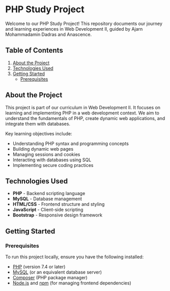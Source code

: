 # PHP Study Project

Welcome to our PHP Study Project! This repository documents our journey and learning experiences in Web Development II, guided by Ajarn Mohammadamin Dadras and Anascence.

## Table of Contents

1. [About the Project](#about-the-project)
2. [Technologies Used](#technologies-used)
3. [Getting Started](#getting-started)
   - [Prerequisites](#prerequisites)

## About the Project

This project is part of our curriculum in Web Development II. It focuses on learning and implementing PHP in a web development context. We aim to understand the fundamentals of PHP, create dynamic web applications, and integrate them with databases.

Key learning objectives include:
- Understanding PHP syntax and programming concepts
- Building dynamic web pages
- Managing sessions and cookies
- Interacting with databases using SQL
- Implementing secure coding practices

## Technologies Used

- **PHP** - Backend scripting language
- **MySQL** - Database management
- **HTML/CSS** - Frontend structure and styling
- **JavaScript** - Client-side scripting
- **Bootstrap** - Responsive design framework

## Getting Started

### Prerequisites

To run this project locally, ensure you have the following installed:

- [PHP](https://www.php.net/downloads) (version 7.4 or later)
- [MySQL](https://dev.mysql.com/downloads/) (or an equivalent database server)
- [Composer](https://getcomposer.org/download/) (PHP package manager)
- [Node.js](https://nodejs.org/) and [npm](https://www.npmjs.com/get-npm) (for managing frontend dependencies)
